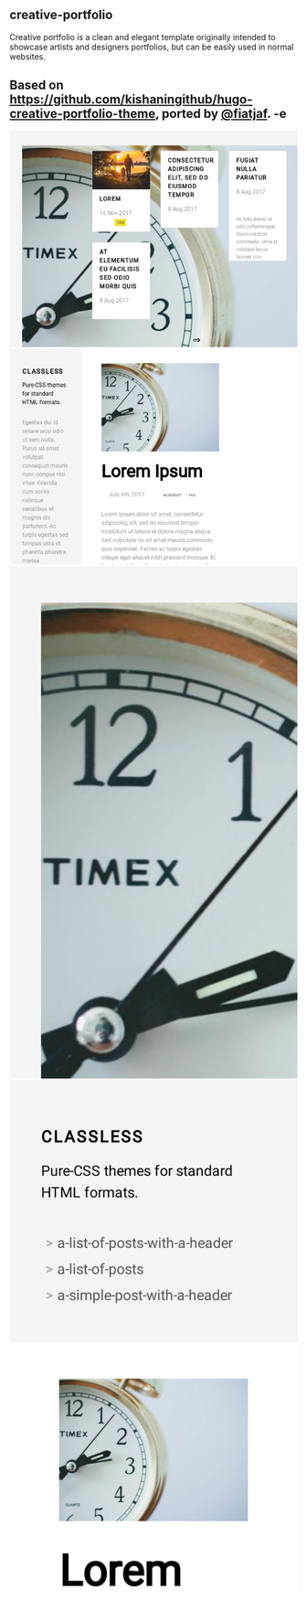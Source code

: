 ## creative-portfolio

Creative portfolio is a clean and elegant template originally intended to showcase artists and designers portfolios, but can be easily used in normal websites.

Based on https://github.com/kishaningithub/hugo-creative-portfolio-theme, ported by [@fiatjaf](https://github.com/fiatjaf).
-e 
---

![](screenshots/list.png)
![](screenshots/article.png)
![](screenshots/list-mobile.png)
![](screenshots/article-mobile.png)
